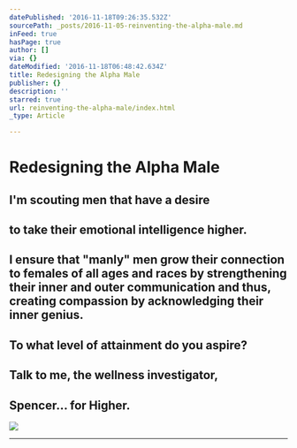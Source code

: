 ```yaml
---
datePublished: '2016-11-18T09:26:35.532Z'
sourcePath: _posts/2016-11-05-reinventing-the-alpha-male.md
inFeed: true
hasPage: true
author: []
via: {}
dateModified: '2016-11-18T06:48:42.634Z'
title: Redesigning the Alpha Male
publisher: {}
description: ''
starred: true
url: reinventing-the-alpha-male/index.html
_type: Article

---
```

# Redesigning the Alpha Male

## I'm scouting men that have a desire

## to take their emotional intelligence higher.

## I ensure that "manly" men grow their connection to females of all ages and races by strengthening their inner and outer communication and thus, creating compassion by acknowledging their inner genius.

## To what level of attainment do you aspire?

## Talk to me, the wellness investigator,

## Spencer... for Higher.
![](https://the-grid-user-content.s3-us-west-2.amazonaws.com/d95784b9-865b-432c-b745-1229e68a073b.jpg)

---